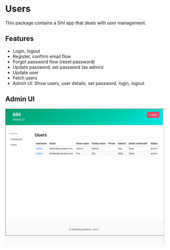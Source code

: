 # Users

This package contains a Sihl app that deals with user management.

## Features

* Login, logout
* Register, confirm email flow
* Forgot password flow (reset password)
* Update password, set password (as admin)
* Update user
* Fetch users
* Admin UI: Show users, user details, set password, login, logout

## Admin UI

![User management](/@sihl/users/images/screen.png)
